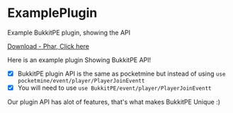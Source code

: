 # ExamplePlugin
Example BukkitPE plugin, showing the API

[Download - Phar, Click here](https://github.com/BukkitPE/ExamplePlugin/releases/download/1.0.0/ExamplePlugin_v1.0.0.phar)

Here is an example plugin Showing BukkitPE API! 

- [x] BukkitPE plugin API is the same as pocketmine but instead of using
``` use pocketmine/event/player/PlayerJoinEventt ```
- [x] You will need to use
``` use BukkitPE/event/player/PlayerJoinEventt ```

Our plugin API has alot of features, that's what makes BukkitPE Unique :) 


